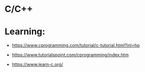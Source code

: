 # C/C++
# Learning:

-  https://www.cprogramming.com/tutorial/c-tutorial.html?inl=hp

-  https://www.tutorialspoint.com/cprogramming/index.htm

-  https://www.learn-c.org/
